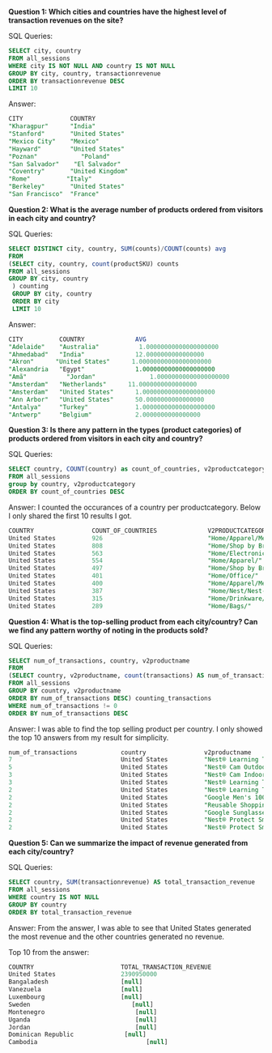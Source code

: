    
**Question 1: Which cities and countries have the highest level of transaction revenues on the site?**


SQL Queries: 

```sql
SELECT city, country
FROM all_sessions
WHERE city IS NOT NULL AND country IS NOT NULL
GROUP BY city, country, transactionrevenue
ORDER BY transactionrevenue DESC
LIMIT 10
```


Answer:

```sql
CITY             COUNTRY
"Kharagpur"	     "India"
"Stanford"	     "United States"
"Mexico City"    "Mexico"
"Hayward"	     "United States"
"Poznan"	        "Poland"
"San Salvador"	  "El Salvador"
"Coventry"	     "United Kingdom"
"Rome"	        "Italy"
"Berkeley"	     "United States"
"San Francisco"  "France"
```




**Question 2: What is the average number of products ordered from visitors in each city and country?**


SQL Queries: 
```SQL
SELECT DISTINCT city, country, SUM(counts)/COUNT(counts) avg
FROM
(SELECT city, country, count(productSKU) counts
FROM all_sessions
GROUP BY city, country
 ) counting
 GROUP BY city, country
 ORDER BY city
 LIMIT 10
```


Answer:

```sql
CITY          COUNTRY              AVG
"Adelaide"	  "Australia"	        1.00000000000000000000
"Ahmedabad"	  "India"	           12.0000000000000000
"Akron"	     "United States"      1.00000000000000000000
"Alexandria   "Egypt"	           1.00000000000000000000
"Amã"	        "Jordan"	           1.00000000000000000000
"Amsterdam"	  "Netherlands"	     11.0000000000000000
"Amsterdam"	  "United States"      1.00000000000000000000
"Ann Arbor"	  "United States"      50.0000000000000000
"Antalya"	  "Turkey"	           1.00000000000000000000
"Antwerp"	  "Belgium"	           2.0000000000000000
```




**Question 3: Is there any pattern in the types (product categories) of products ordered from visitors in each city and country?**



SQL Queries: 

```sql
SELECT country, COUNT(country) as count_of_countries, v2productcategory
FROM all_sessions
group by country, v2productcategory
ORDER BY count_of_countries DESC
```

Answer: I counted the occurances of a country per productcategory. Below I only shared the first 10 results I got.

```sql
COUNTRY                COUNT_OF_COUNTRIES              V2PRODUCTCATEGORY
United States          926                             "Home/Apparel/Men's/Men's-T-Shirts/"
United States          808                             "Home/Shop by Brand/YouTube/"
United States          563                             "Home/Electronics/"
United States          554                             "Home/Apparel/"
United States          497                             "Home/Shop by Brand/Google/"
United States          401                             "Home/Office/"
United States          400                             "Home/Apparel/Men's/Men's-Outerwear/"
United States          387                             "Home/Nest/Nest-USA/"
United States          315                             "Home/Drinkware/"
United States          289                             "Home/Bags/"
```






**Question 4: What is the top-selling product from each city/country? Can we find any pattern worthy of noting in the products sold?**


SQL Queries: 
```sql
SELECT num_of_transactions, country, v2productname
FROM
(SELECT country, v2productname, count(transactions) AS num_of_transactions
FROM all_sessions
GROUP BY country, v2productname
ORDER BY num_of_transactions DESC) counting_transactions
WHERE num_of_transactions != 0
ORDER BY num_of_transactions DESC
```




Answer: I was able to find the top selling product per country. I only showed the top 10 answers from my result for simplicity.
```sql
num_of_transactions            country                v2productname
7                              United States          "Nest® Learning Thermostat 3rd Gen-USA - Stainless Steel"
5                              United States          "Nest® Cam Outdoor Security Camera - USA"
3                              United States          "Nest® Cam Indoor Security Camera - USA"
3                              United States          "Nest® Learning Thermostat 3rd Gen-USA"
2                              United States          "Nest® Learning Thermostat 3rd Gen-USA - White"
2                              United States          "Google Men's 100% Cotton Short Sleeve Hero Tee Navy"
2                              United States          "Reusable Shopping Bag"
2                              United States          "Google Sunglasses"
2                              United States          "Nest® Protect Smoke + CO White Wired Alarm-USA"
2                              United States          "Nest® Protect Smoke + CO White Battery Alarm-USA"
```





**Question 5: Can we summarize the impact of revenue generated from each city/country?**

SQL Queries:
```sql
SELECT country, SUM(transactionrevenue) AS total_transaction_revenue
FROM all_sessions
WHERE country IS NOT NULL
GROUP BY country
ORDER BY total_transaction_revenue
```

Answer: From the answer, I was able to see that United States generated the most revenue and the other 
countries generated no revenue.

Top 10 from the answer:
```sql
COUNTRY                        TOTAL_TRANSACTION_REVENUE
United States                  2390950000
Bangaladesh                    [null]
Vanezuela                      [null]
Luxembourg                     [null]
Sweden					          [null]
Montenegro					       [null]
Uganda						       [null]
Jordan						       [null]
Dominican Republic			    [null]
Cambodia					          [null]
```









